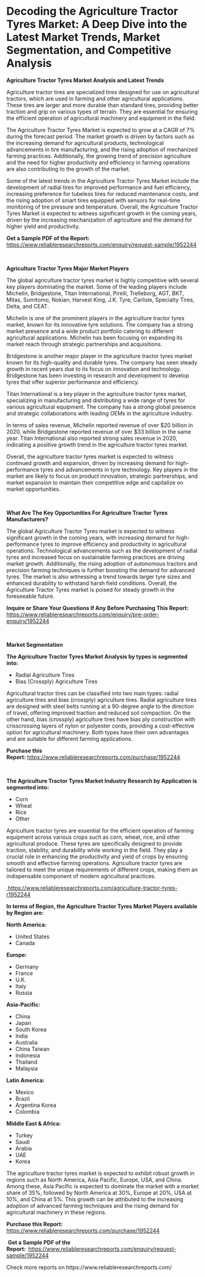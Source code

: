 <p><h1>Decoding the Agriculture Tractor Tyres Market: A Deep Dive into the Latest Market Trends, Market Segmentation, and Competitive Analysis</h1></p><p><strong>Agriculture Tractor Tyres Market Analysis and Latest Trends</strong></p>
<p><p>Agriculture tractor tires are specialized tires designed for use on agricultural tractors, which are used in farming and other agricultural applications. These tires are larger and more durable than standard tires, providing better traction and grip on various types of terrain. They are essential for ensuring the efficient operation of agricultural machinery and equipment in the field.</p><p>The Agriculture Tractor Tyres Market is expected to grow at a CAGR of 7% during the forecast period. The market growth is driven by factors such as the increasing demand for agricultural products, technological advancements in tire manufacturing, and the rising adoption of mechanized farming practices. Additionally, the growing trend of precision agriculture and the need for higher productivity and efficiency in farming operations are also contributing to the growth of the market.</p><p>Some of the latest trends in the Agriculture Tractor Tyres Market include the development of radial tires for improved performance and fuel efficiency, increasing preference for tubeless tires for reduced maintenance costs, and the rising adoption of smart tires equipped with sensors for real-time monitoring of tire pressure and temperature. Overall, the Agriculture Tractor Tyres Market is expected to witness significant growth in the coming years, driven by the increasing mechanization of agriculture and the demand for higher yield and productivity.</p></p>
<p><strong>Get a Sample PDF of the Report:&nbsp;</strong> <a href="https://www.reliableresearchreports.com/enquiry/request-sample/1952244">https://www.reliableresearchreports.com/enquiry/request-sample/1952244</a></p>
<p>&nbsp;</p>
<p><strong>Agriculture Tractor Tyres Major Market Players</strong></p>
<p><p>The global agriculture tractor tyres market is highly competitive with several key players dominating the market. Some of the leading players include Michelin, Bridgestone, Titan International, Pirelli, Trelleborg, AGT, BKT, Mitas, Sumitomo, Nokian, Harvest King, J.K. Tyre, Carlisle, Specialty Tires, Delta, and CEAT.</p><p>Michelin is one of the prominent players in the agriculture tractor tyres market, known for its innovative tyre solutions. The company has a strong market presence and a wide product portfolio catering to different agricultural applications. Michelin has been focusing on expanding its market reach through strategic partnerships and acquisitions.</p><p>Bridgestone is another major player in the agriculture tractor tyres market known for its high-quality and durable tyres. The company has seen steady growth in recent years due to its focus on innovation and technology. Bridgestone has been investing in research and development to develop tyres that offer superior performance and efficiency.</p><p>Titan International is a key player in the agriculture tractor tyres market, specializing in manufacturing and distributing a wide range of tyres for various agricultural equipment. The company has a strong global presence and strategic collaborations with leading OEMs in the agriculture industry.</p><p>In terms of sales revenue, Michelin reported revenue of over $20 billion in 2020, while Bridgestone reported revenue of over $33 billion in the same year. Titan International also reported strong sales revenue in 2020, indicating a positive growth trend in the agriculture tractor tyres market.</p><p>Overall, the agriculture tractor tyres market is expected to witness continued growth and expansion, driven by increasing demand for high-performance tyres and advancements in tyre technology. Key players in the market are likely to focus on product innovation, strategic partnerships, and market expansion to maintain their competitive edge and capitalize on market opportunities.</p></p>
<p>&nbsp;</p>
<p><strong>What Are The Key Opportunities For Agriculture Tractor Tyres Manufacturers?</strong></p>
<p><p>The global Agriculture Tractor Tyres market is expected to witness significant growth in the coming years, with increasing demand for high-performance tyres to improve efficiency and productivity in agricultural operations. Technological advancements such as the development of radial tyres and increased focus on sustainable farming practices are driving market growth. Additionally, the rising adoption of autonomous tractors and precision farming techniques is further boosting the demand for advanced tyres. The market is also witnessing a trend towards larger tyre sizes and enhanced durability to withstand harsh field conditions. Overall, the Agriculture Tractor Tyres market is poised for steady growth in the foreseeable future.</p></p>
<p><strong>Inquire or Share Your Questions If Any Before Purchasing This Report:</strong> <a href="https://www.reliableresearchreports.com/enquiry/pre-order-enquiry/1952244">https://www.reliableresearchreports.com/enquiry/pre-order-enquiry/1952244</a></p>
<p>&nbsp;</p>
<p><strong>Market Segmentation</strong></p>
<p><strong>The Agriculture Tractor Tyres Market Analysis by types is segmented into:</strong></p>
<p><ul><li>Radial Agriculture Tires</li><li>Bias (Crossply) Agriculture Tires</li></ul></p>
<p><p>Agricultural tractor tires can be classified into two main types: radial agriculture tires and bias (crossply) agriculture tires. Radial agriculture tires are designed with steel belts running at a 90-degree angle to the direction of travel, offering improved traction and reduced soil compaction. On the other hand, bias (crossply) agriculture tires have bias ply construction with crisscrossing layers of nylon or polyester cords, providing a cost-effective option for agricultural machinery. Both types have their own advantages and are suitable for different farming applications.</p></p>
<p><strong>Purchase this Report:&nbsp;</strong><a href="https://www.reliableresearchreports.com/purchase/1952244">https://www.reliableresearchreports.com/purchase/1952244</a></p>
<p>&nbsp;</p>
<p><strong>The Agriculture Tractor Tyres Market Industry Research by Application is segmented into:</strong></p>
<p><ul><li>Corn</li><li>Wheat</li><li>Rice</li><li>Other</li></ul></p>
<p><p>Agriculture tractor tyres are essential for the efficient operation of farming equipment across various crops such as corn, wheat, rice, and other agricultural produce. These tyres are specifically designed to provide traction, stability, and durability while working in the field. They play a crucial role in enhancing the productivity and yield of crops by ensuring smooth and effective farming operations. Agriculture tractor tyres are tailored to meet the unique requirements of different crops, making them an indispensable component of modern agricultural practices.</p></p>
<p><a href="https://www.reliableresearchreports.com/agriculture-tractor-tyres-r1952244">&nbsp;https://www.reliableresearchreports.com/agriculture-tractor-tyres-r1952244</a></p>
<p><strong>In terms of Region, the Agriculture Tractor Tyres Market Players available by Region are:</strong></p>
<p>
    <p> <strong> North America: </strong>
        <ul>
            <li>United States</li>
            <li>Canada</li>
        </ul>
        </p> 
    <p> <strong> Europe: </strong>
        <ul>
            <li>Germany</li>
            <li>France</li>
            <li>U.K.</li>
            <li>Italy</li>
            <li>Russia</li>
        </ul>
        </p> 
    <p> <strong> Asia-Pacific: </strong>
        <ul>
            <li>China</li>
            <li>Japan</li>
            <li>South Korea</li>
            <li>India</li>
            <li>Australia</li>
            <li>China Taiwan</li>
            <li>Indonesia</li>
            <li>Thailand</li>
            <li>Malaysia</li>
        </ul>
        </p> 
    <p> <strong> Latin America: </strong>
        <ul>
            <li>Mexico</li>
            <li>Brazil</li>
            <li>Argentina Korea</li>
            <li>Colombia</li>
        </ul>
        </p> 
    <p> <strong> Middle East & Africa: </strong>
        <ul>
            <li>Turkey</li>
            <li>Saudi</li>
            <li>Arabia</li>
            <li>UAE</li>
            <li>Korea</li>
        </ul>
    </p>
    </p>
<p><p>The agriculture tractor tyres market is expected to exhibit robust growth in regions such as North America, Asia Pacific, Europe, USA, and China. Among these, Asia Pacific is expected to dominate the market with a market share of 35%, followed by North America at 30%, Europe at 20%, USA at 10%, and China at 5%. This growth can be attributed to the increasing adoption of advanced farming techniques and the rising demand for agricultural machinery in these regions.</p></p>
<p><strong>Purchase this Report: </strong><a href="https://www.reliableresearchreports.com/purchase/1952244">https://www.reliableresearchreports.com/purchase/1952244</a></p>
<p>&nbsp;<strong>Get a Sample PDF of the Report:&nbsp;&nbsp;</strong><a href="https://www.reliableresearchreports.com/enquiry/request-sample/1952244">https://www.reliableresearchreports.com/enquiry/request-sample/1952244</a></p>
<p><strong></strong></p>
<p>Check more reports on https://www.reliableresearchreports.com/</p>